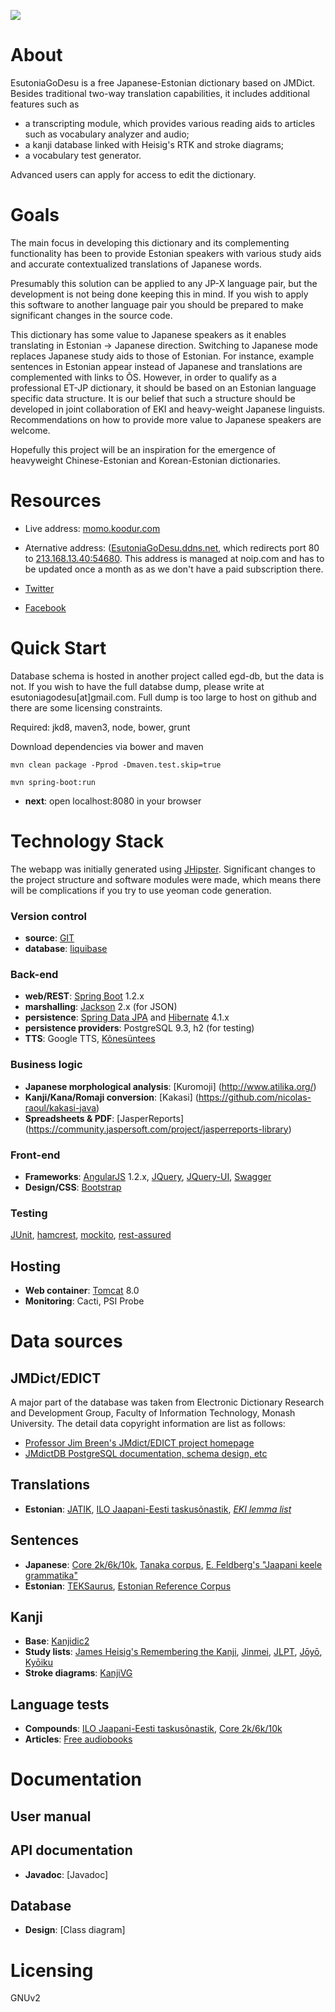 <a href="https://twitter.com/EsutoniaGoDesu"><img src="https://pbs.twimg.com/profile_images/526708451062206464/qbT9Q4hE.png"/></a>

# About
EsutoniaGoDesu is a free Japanese-Estonian dictionary based on JMDict. 
Besides traditional two-way translation capabilities, it includes additional features such as 

- a transcripting module, which provides various reading aids to articles such as vocabulary analyzer and audio;
- a kanji database linked with Heisig's RTK and stroke diagrams;
- a vocabulary test generator.

Advanced users can apply for access to edit the dictionary.

# Goals
The main focus in developing this dictionary and its complementing functionality has been 
to provide Estonian speakers with various study aids and accurate contextualized translations of Japanese words.

Presumably this solution can be applied to any JP-X language pair, but the development is not being done
keeping this in mind. If you wish to apply this software to another language pair you should be prepared
to make significant changes in the source code.


This dictionary has some value to Japanese speakers as it enables translating in Estonian -> Japanese direction.
Switching to Japanese mode replaces Japanese study aids to those of Estonian. For instance, example sentences in Estonian appear instead of Japanese and 
translations are complemented with links to ÕS.
However, in order to qualify as a professional ET-JP dictionary, it should be based on an Estonian language specific data structure.
It is our belief that such a structure should be developed in joint collaboration of EKI and heavy-weight Japanese linguists.
Recommendations on how to provide more value to Japanese speakers are welcome.

Hopefully this project will be an inspiration for the emergence of heavyweight Chinese-Estonian and Korean-Estonian dictionaries.

# Resources
- Live address: <a href="https://momo.koodur.com">momo.koodur.com</a>
- Aternative address: (<a href="http://EsutoniaGoDesu.ddns.net/">EsutoniaGoDesu.ddns.net</a>, which redirects port 80 to
<a href="213.168.13.40:54680">213.168.13.40:54680</a>.
This address is managed at noip.com and has to be updated once a month as as we don't have a paid subscription there.

- <a href="https://twitter.com/EsutoniaGoDesu">Twitter</a>
- <a href="https://facebook.com/EsutoniaGoDesu">Facebook</a>

# Quick Start
Database schema is hosted in another project called egd-db, but the data is not. 
If you wish to have the full databse dump, please write at esutoniagodesu[at]gmail.com.
Full dump is too large to host on github and there are some licensing constraints. 

Required: jkd8, maven3, node, bower, grunt

Download dependencies via bower and maven<br/>
```
mvn clean package -Pprod -Dmaven.test.skip=true
```

```
mvn spring-boot:run
```

- **next**: open localhost:8080 in your browser



# Technology Stack
The webapp was initially generated using [JHipster](http://jhipster.github.io/creating_an_entity.html).
Significant changes to the project structure and software modules were made, which means there will be complications if you try to
use yeoman code generation.

### Version control
- **source**: [GIT](http://git-scm.com/)
- **database**: [liquibase](http://www.liquibase.org/)

### Back-end 
- **web/REST**: [Spring Boot](http://projects.spring.io/spring-boot/) 1.2.x
- **marshalling**: [Jackson](https://github.com/FasterXML/jackson-databind) 2.x (for JSON)
- **persistence**: [Spring Data JPA](http://www.springsource.org/spring-data/jpa) and [Hibernate](http://www.hibernate.org/) 4.1.x
- **persistence providers**: PostgreSQL 9.3, h2 (for testing)
- **TTS**: Google TTS, [Kõnesüntees](http://heli.eki.ee/koduleht/)

### Business logic
- **Japanese morphological analysis**: [Kuromoji] (http://www.atilika.org/)
- **Kanji/Kana/Romaji conversion**: [Kakasi] (https://github.com/nicolas-raoul/kakasi-java)
- **Spreadsheets & PDF**: [JasperReports] (https://community.jaspersoft.com/project/jasperreports-library)

### Front-end
- **Frameworks**: [AngularJS](https://angularjs.org/) 1.2.x, [JQuery](http://jquery.com),
[JQuery-UI](http://jqueryui.com/), [Swagger](https://github.com/swagger-api/swagger-ui)<br/>
- **Design/CSS**: [Bootstrap](http://getbootstrap.com/)

### Testing
[JUnit](http://www.junit.org/),
[hamcrest](http://code.google.com/p/hamcrest/),
[mockito](http://code.google.com/p/mockito/), 
[rest-assured](http://code.google.com/p/rest-assured/) <br/>

## Hosting
- **Web container**: [Tomcat](http://tomcat.apache.org/tomcat-8.0-doc/index.html) 8.0
- **Monitoring**: Cacti, PSI Probe

# Data sources
## JMDict/EDICT
A major part of the database was taken from Electronic Dictionary Research and Development Group,
Faculty of Information Technology, Monash University. The detail data copyright information are list as follows:

- <a href="http://www.edrdg.org/jmdict/edict_doc.html">Professor Jim Breen's JMdict/EDICT project homepage</a>
- <a href="http://edrdg.org/~smg/">JMdictDB PostgreSQL documentation, schema design, etc</a>

## Translations
- **Estonian**: [JATIK](http://web.zone.ee/jatik/),
[ILO Jaapani-Eesti taskusõnastik](https://kirjastus.tea.ee/est/Tootekataloog/sonaraamatud/?productID=1603),
*[EKI lemma list](http://www.eki.ee/tarkvara/wordlist/)*

## Sentences
- **Japanese**: [Core 2k/6k/10k](https://ankiweb.net/shared/decks/japanese),
[Tanaka corpus](http://www.edrdg.org/wiki/index.php/Tanaka_Corpus),
[E. Feldberg's "Jaapani keele grammatika"](http://www.rahvaraamat.ee/p/jaapani-keele-grammatika/25242/et?isbn=9789949170593)
- **Estonian**: [TEKSaurus](http://www.cl.ut.ee/ressursid/teksaurus/index.php?lang=en),
[Estonian Reference Corpus](http://www.cl.ut.ee/korpused/segakorpus/)

## Kanji
- **Base**: [Kanjidic2](http://www.csse.monash.edu.au/~jwb/kanjidic.html)
- **Study lists**: [James Heisig's Remembering the Kanji](http://en.wikipedia.org/wiki/Remembering_the_Kanji_and_Remembering_the_Hanzi),
[Jinmei](http://en.wikipedia.org/wiki/Jinmeiy%C5%8D_kanji),
[JLPT](http://www.jlptstudy.net/),
[Jōyō](http://en.wikipedia.org/wiki/J%C5%8Dy%C5%8D_kanji),
[Kyōiku](http://en.wikipedia.org/wiki/Ky%C5%8Diku_kanji)
- **Stroke diagrams**: [KanjiVG](http://kanjivg.tagaini.net/)

## Language tests
- **Compounds**: 
[ILO Jaapani-Eesti taskusõnastik](https://kirjastus.tea.ee/est/Tootekataloog/sonaraamatud/?productID=1603),
[Core 2k/6k/10k](https://ankiweb.net/shared/decks/japanese)
- **Articles**: [Free audiobooks](http://forum.koohii.com/viewtopic.php?id=804)

# Documentation
## User manual

## API documentation
- **Javadoc**: [Javadoc]

## Database
- **Design**: [Class diagram]

# Licensing
GNUv2